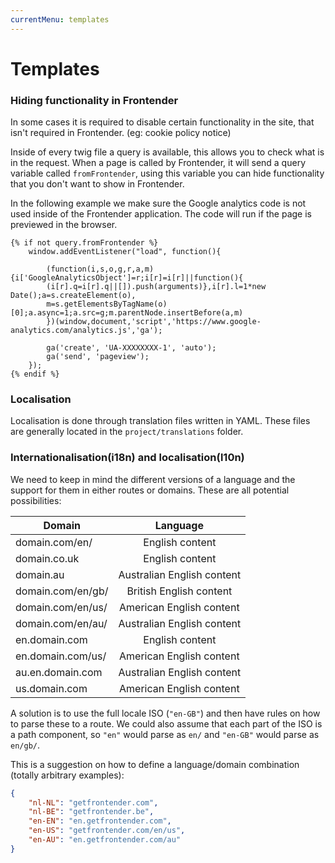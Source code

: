 ```yaml
---
currentMenu: templates
---
```


# Templates

### Hiding functionality in Frontender

In some cases it is required to disable certain functionality in the site, that isn't required in Frontender. (eg: cookie policy notice)

Inside of every twig file a query is available, this allows you to check what is in the request.
When a page is called by Frontender, it will send a query variable called ```fromFrontender```, using this variable you can hide functionality that you don't want to show in Frontender.

In the following example we make sure the Google analytics code is not used inside of the Frontender application.
The code will run if the page is previewed in the browser.
```twig
{% if not query.fromFrontender %}
    window.addEventListener("load", function(){

        (function(i,s,o,g,r,a,m){i['GoogleAnalyticsObject']=r;i[r]=i[r]||function(){
        (i[r].q=i[r].q||[]).push(arguments)},i[r].l=1*new Date();a=s.createElement(o),
        m=s.getElementsByTagName(o)[0];a.async=1;a.src=g;m.parentNode.insertBefore(a,m)
        })(window,document,'script','https://www.google-analytics.com/analytics.js','ga');

        ga('create', 'UA-XXXXXXXX-1', 'auto');
        ga('send', 'pageview');
    });
{% endif %}
```

### Localisation
Localisation is done through translation files written in YAML. These files are generally located in the ```project/translations``` folder.


### Internationalisation(i18n) and localisation(l10n)
We need to keep in mind the different versions of a language and the support for them in either routes or domains. These are all potential possibilities:

| Domain | Language |
| - | :-: |
| domain.com/en/ | English content |
| domain.co.uk | English content |
| domain.au | Australian English content |
| domain.com/en/gb/ | British English content |
| domain.com/en/us/ | American English content |
| domain.com/en/au/ | Australian English content |
| en.domain.com | English content |
| en.domain.com/us/ | American English content |
| au.en.domain.com | Australian English content |
| us.domain.com | American English content |

A solution is to use the full locale ISO (```"en-GB"```) and then have rules on how to parse these to a route. We could also assume that each part of the ISO is a path component, so ```"en"``` would parse as ```en/``` and ```"en-GB"``` would parse as ```en/gb/```.

This is a suggestion on how to define a language/domain combination (totally arbitrary examples):
```JSON
{
    "nl-NL": "getfrontender.com",
    "nl-BE": "getfrontender.be",
    "en-EN": "en.getfrontender.com",
    "en-US": "getfrontender.com/en/us",
    "en-AU": "en.getfrontender.com/au"
}
```
